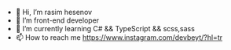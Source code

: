 - 👋 Hi, I’m rasim hesenov
- 👀 I’m front-end developer
- 🌱 I’m currently learning C# && TypeScript && scss,sass
- 📫 How to reach me https://www.instagram.com/devbeyt/?hl=tr

<!---
devbeyt/devbeyt is a ✨ special ✨ repository because its `README.md` (this file) appears on your GitHub profile.
You can click the Preview link to take a look at your changes.
--->
